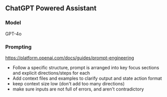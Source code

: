 ## ChatGPT Powered Assistant

### Model 
GPT-4o

### Prompting
https://platform.openai.com/docs/guides/prompt-engineering

- Follow a specific structure, prompt is arranged into key focus sections and explicit directions/steps for each
- Add context files and examples to clarify output and state action format
- keep context size low (don't add too many directions)
- make sure inputs are not full of errors, and aren't contradictory